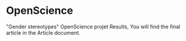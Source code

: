 # OpenScience
"Gender stereotypes" OpenScience projet Results,
You will find the final article in the Article document. 

